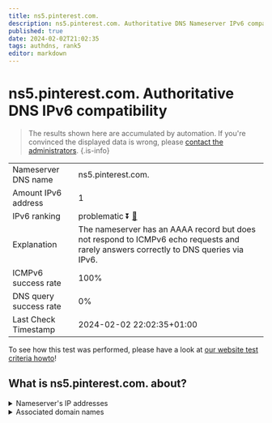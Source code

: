 ```yaml
---
title: ns5.pinterest.com.
description: ns5.pinterest.com. Authoritative DNS Nameserver IPv6 compatibility
published: true
date: 2024-02-02T21:02:35
tags: authdns, rank5
editor: markdown
---
```


# ns5.pinterest.com. Authoritative DNS IPv6 compatibility

> The results shown here are accumulated by automation. If you're convinced the displayed data is wrong, please [contact the administrators](/howto/chat). 
{.is-info}




|   |   |
| - | - |
| Nameserver DNS name | ns5.pinterest.com.
| Amount IPv6 address | 1
| IPv6 ranking | problematic :arrow_double_down: [🔗](/howto/ranking) |
| Explanation | The nameserver has an AAAA record but does not respond to ICMPv6 echo requests and rarely answers correctly to DNS queries via IPv6. |
| ICMPv6 success rate | 100%|
| DNS query success rate | 0% |
| Last Check Timestamp | 2024-02-02 22:02:35+01:00 |

To see how this test was performed, please have a look at [our website test criteria howto](/howto/testcriteria/authdns)!


## What is ns5.pinterest.com. about?




<details>
<summary>Nameserver's IP addresses</summary>

2620:4d:4000:6259:7:9:0:1

</details>



<details>
<summary>Associated domain names</summary>

www.pinterest.com

</details>
